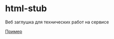 # html-stub
Веб заглушка для технических работ на сервисе

[Пример](https://cdn.rawgit.com/petrgrishin/html-stub/master/index.html)
